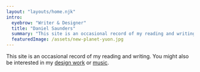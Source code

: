 ```yaml
---
layout: "layouts/home.njk"
intro:
  eyebrow: "Writer & Designer"
  title: "Daniel Saunders"
  summary: "This site is an occasional record of my reading and writing."
  featuredImage: /assets/new-planet-yuon.jpg
---
```


<section class="text-2xl leading-[1.6] lg:w-3/4">
This site is an occasional record of my reading and writing. You might also be interested in my <a href="{{ site.siteLinks.portfolio }}" target="_blank" class="group text-rose-600 dark:text-rose-400"><span class="underline group-hover:no-underline">design work</span><i class="fa-duotone fa-arrow-up-right-from-square relative bottom-0.5 ml-2 mr-2 text-sm transition-transform duration-100 group-hover:-translate-y-1"></i></a> or <a href="{{ site.socialLinks.soundcloud }}" target="_blank" class="group text-rose-600 dark:text-rose-400"><span class="underline group-hover:no-underline">music</span><i class="fa-duotone fa-arrow-up-right-from-square relative bottom-0.5 ml-2 text-sm transition-transform duration-100 group-hover:-translate-y-1"></i></a>.
</section>
